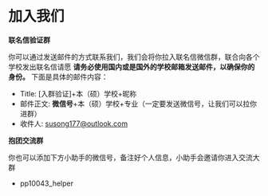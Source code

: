 # 加入我们

**联名信验证群**

你可以通过发送邮件的方式联系我们，我们会将你拉入联名信微信群，联合向各个学校发出联名信请愿
**请务必使用国内或是国外的学校邮箱发送邮件，以确保你的身份。**
下面是具体的邮件内容：

- Title: \[入群验证\]+本（硕）学校+昵称
- 邮件正文: **微信号**+本（硕）学校+专业（一定要发送微信号，让我们可以拉你进群）
- 收件人: susong177@outlook.com

**抱团交流群**

你也可以添加下方小助手的微信号，备注好个人信息，小助手会邀请你进入交流大群
- pp10043_helper